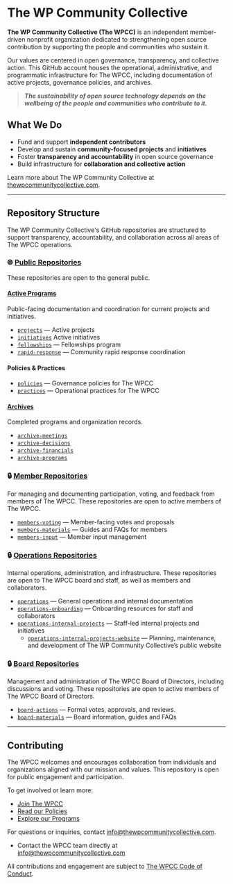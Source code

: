 # The WP Community Collective

**The WP Community Collective (The WPCC)** is an independent member-driven nonprofit organization dedicated to strengthening open source contribution by supporting the people and communities who sustain it.

Our values are centered in open governance, transparency, and collective action. This GitHub account houses the operational, administrative, and programmatic infrastructure for The WPCC, including documentation of active projects, governance policies, and archives.

> ***The sustainability of open source technology depends on the wellbeing of the people and communities who contribute to it.***


## What We Do

- Fund and support **independent contributors**
- Develop and sustain **community-focused projects** and **initiatives**
- Foster **transparency and accountability** in open source governance
- Build infrastructure for **collaboration and collective action**

Learn more about The WP Community Collective at [thewpcommunitycollective.com](https://www.thewpcommunitycollective.com).

---

## Repository Structure

The WP Community Collective's GitHub repositories are structured to support transparency, accountability, and collaboration across all areas of The WPCC operations.


### 🌐 [Public Repositories](https://github.com/thewpcommunitycollective/public) 
These repositories are open to the general public.

#### [Active Programs](https://github.com/thewpcommunitycollective/programs)
Public-facing documentation and coordination for current projects and initiatives.

- [`projects`](https://github.com/thewpcommunitycollective/projects) — Active projects 
- [`initiatives`](https://github.com/thewpcommunitycollective/initiatives) Active initiatives
- [`fellowships`](https://github.com/thewpcommunitycollective/fellowships) — Fellowships program
- [`rapid-response`](https://github.com/thewpcommunitycollective/rapid-response) — Community rapid response coordination

#### Policies & Practices
- [`policies`](https://github.com/thewpcommunitycollective/policies) — Governance policies for The WPCC
- [`practices`](https://github.com/thewpcommunitycollective/practices) — Operational practices for The WPCC
  
#### [Archives](https://github.com/thewpcommunitycollective/archive)
Completed programs and organization records.

- [`archive-meetings`](https://github.com/thewpcommunitycollective/archive-meetings)
- [`archive-decisions`](https://github.com/thewpcommunitycollective/archive-decisions)
- [`archive-financials`](https://github.com/thewpcommunitycollective/archive-financials)
- [`archive-programs`](https://github.com/thewpcommunitycollective/archive-programs)

### 🔒 [Member Repositories](https://github.com/thewpcommunitycollective/members)
For managing and documenting participation, voting, and feedback from members of The WPCC. These repositories are open to active members of The WPCC.

- [`members-voting`](https://github.com/thewpcommunitycollective/members-voting) — Member-facing votes and proposals
- [`members-materials`](https://github.com/thewpcommunitycollective/members-materials) — Guides and FAQs for members
- [`members-input`](https://github.com/thewpcommunitycollective/members-input) — Member input management

### 🔒 [Operations Repositories](https://github.com/thewpcommunitycollective/operations)
Internal operations, administration, and infrastructure. These repositories are open to The WPCC board and staff, as well as members and collaborators.

- [`operations`](https://github.com/thewpcommunitycollective/operations) — General operations and internal documentation
- [`operations-onboarding`](https://github.com/thewpcommunitycollective/operations-onboarding) — Onboarding resources for staff and collaborators
- [`operations-internal-projects`](https://github.com/thewpcommunitycollective/operations-internal-projects) — Staff-led internal projects and initiatives
  - [`operations-internal-projects-website`](https://github.com/thewpcommunitycollective/operations-internal-projects-website/) — Planning, maintenance, and development of The WP Community Collective’s public website 

### 🔒 [Board Repositories](https://github.com/thewpcommunitycollective/board)
Management and administration of The WPCC Board of Directors, including discussions and voting. These repositories are open to active members of The WPCC Board of Directors.

- [`board-actions`](https://github.com/thewpcommunitycollective/board-actions) — Formal votes, approvals, and reviews. 
- [`board-materials`](https://github.com/thewpcommunitycollective/board-materials) — Board information, guides and FAQs

---

## Contributing

The WPCC welcomes and encourages collaboration from individuals and organizations aligned with our mission and values. This repository is open for public engagement and participation.

To get involved or learn more:

- [Join The WPCC](https://www.thewpcommunitycollective.com/join/)
- [Read our Policies](https://www.thewpcommunitycollective.com/about/organization-documents/)
- [Explore our Programs](https://github.com/thewpcommunitycollective/programs)

For questions or inquiries, contact info@thewpcommunitycollective.com.
- Contact the WPCC team directly at [info@thewpcommunitycollective.com](mailto:info@thewpcommunitycollective.com)

All contributions and engagement are subject to [The WPCC Code of Conduct](https://www.thewpcommunitycollective.com/about/code-of-conduct/).

